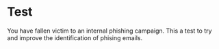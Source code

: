 # Test

You have fallen victim to an internal phishing campaign. This a test to try and improve the identification of phising emails.

